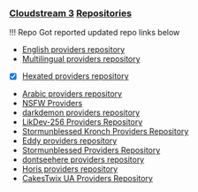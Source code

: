 ### [Cloudstream 3](http://surl.li/nbwwk) [Repositories](http://surl.li/nbxas)
!!!  Repo Got reported updated repo links below

- [English providers repository](https://raw.githubusercontent.com/recloudstream/cloudstream-extensions/builds/repo.json)
- [Multilingual providers repository](https://raw.githubusercontent.com/recloudstream/cloudstream-extensions-multilingual/builds/repo.json)
- [x] [Hexated providers repository](https://raw.githubusercontent.com/sxnjey/cs-repos/master/hexated-repo%20(1).json)
- [Arabic providers repository](https://raw.githubusercontent.com/yoyzo/arab/builds/repo.json)
- [NSFW Providers](https://raw.githubusercontent.com/Jacekun/cs3xxx-repo/main/repo.json)
- [darkdemon providers repository](https://raw.githubusercontent.com/daarkdemon/cs-darkdemon-extensions/builds/repo.json)
- [LikDev-256 Providers Repository](https://raw.githubusercontent.com/LikDev-256/likdev256-tamil-providers/builds/repo.json)
- [Stormunblessed Kronch Providers Repository](https://raw.githubusercontent.com/Stormunblessed/kamy-cs3/master/repo.json)
- [Eddy providers repository](https://raw.githubusercontent.com/Eddy976/cloudstream-extensions-eddy/builds/repo.json)
- [Stormunblessed Providers Repository](https://raw.githubusercontent.com/Stormunblessed/stormunblessed-cs3/master/repo.json)
- [dontseehere providers repository](https://gitlab.com/dontseehere/cs3-repos/-/raw/main/repo.json)
- [Horis providers repository](https://raw.githubusercontent.com/821938089/cloudstream-extensions/master/repo.json)
- [CakesTwix UA Providers Repository](https://raw.githubusercontent.com/CakesTwix/cloudstream-extensions-uk/master/repo.json)
